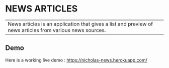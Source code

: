 # NEWS ARTICLES

<table>
<tr>
<td>
News articles is an application that gives a list and preview of news articles from various news sources.
</td>
</tr>
</table>

## Demo
Here is a working live demo : https://nicholas-news.herokuapp.com/